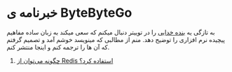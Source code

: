 # خبرنامه ی ByteByteGo 

به تازگی یه [بنده خدایی](https://twitter.com/alexxubyte) را در توییتر دنبال میکنم  که سعی میکند به زبان ساده مفاهیم پیچیده نرم افزاری را توضیح دهد. منم از مطالبی که مینویسد خوشم آمد و تصمیم گرفتم که آن ها را ترجمه کنم و اینجا منتشر کنم.

1. [چگونه می‌توان از Redis استفاده کرد؟](articles/How_can_Redis_be_used.md)
